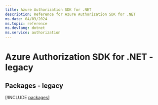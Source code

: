 ```yaml
---
title: Azure Authorization SDK for .NET
description: Reference for Azure Authorization SDK for .NET
ms.date: 04/03/2024
ms.topic: reference
ms.devlang: dotnet
ms.service: authorization
---
```

# Azure Authorization SDK for .NET - legacy
## Packages - legacy
[!INCLUDE [packages](authorization-index.md)]